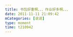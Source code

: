 ```yaml
---
title: 书包好重啊、、、作业好多啊、、、
date: 2011-11-11 21:09:42
mCategories: [说说]
type: moment
time: t210942
---
```


